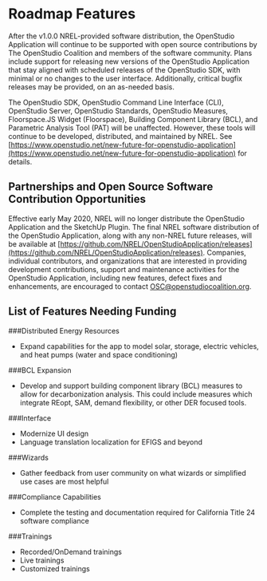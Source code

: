 <h1>Roadmap Features</h1>
After the v1.0.0 NREL-provided software distribution, the OpenStudio Application will continue to be supported with open source contributions by The OpenStudio Coalition and members of the software community. Plans include support for releasing new versions of the OpenStudio Application that stay aligned with scheduled releases of the OpenStudio SDK, with minimal or no changes to the user interface. Additionally, critical bugfix releases may be provided, on an as-needed basis. 

The OpenStudio SDK, OpenStudio Command Line Interface (CLI), OpenStudio Server, OpenStudio Standards, OpenStudio Measures, Floorspace.JS Widget (Floorspace), Building Component Library (BCL), and Parametric Analysis Tool (PAT) will be unaffected. However, these tools will continue to be developed, distributed, and maintained by NREL. See [https://www.openstudio.net/new-future-for-openstudio-application](https://www.openstudio.net/new-future-for-openstudio-application) for details. 

## Partnerships and Open Source Software Contribution Opportunities

Effective early May 2020, NREL will no longer distribute the OpenStudio Application and the SketchUp Plugin. The final NREL software distribution of the OpenStudio Application, along with any non-NREL future releases, will be available at [https://github.com/NREL/OpenStudioApplication/releases](https://github.com/NREL/OpenStudioApplication/releases). Companies, individual contributors, and organizations that are interested in providing development contributions, support and maintenance activities for the OpenStudio Application, including new features, defect fixes and enhancements, are encouraged to contact OSC@openstudiocoalition.org.

## List of Features Needing Funding

###Distributed Energy Resources
   - Expand capabilities for the app to model solar, storage, electric vehicles, and heat pumps (water and space conditioning)

###BCL Expansion
   - Develop and support building component library (BCL) measures to allow for decarbonization analysis.  This could include measures which integrate REopt, SAM, demand flexibility, or other DER focused tools.
   
###Interface
   - Modernize UI design
   - Language translation localization for EFIGS and beyond
   
###Wizards
   - Gather feedback from user community on what wizards or simplified use cases are most helpful
   
###Compliance Capabilities
   - Complete the testing and documentation required for California Title 24 software compliance
   

   
###Trainings
   - Recorded/OnDemand trainings
   - Live trainings
   - Customized trainings
   